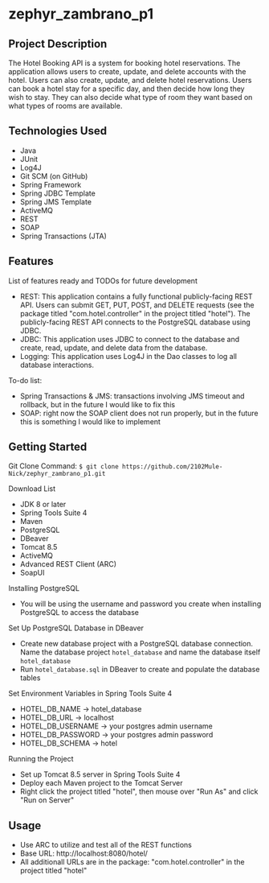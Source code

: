 # zephyr_zambrano_p1

## Project Description

The Hotel Booking API is a system for booking hotel reservations. The application allows users to create, update, and delete accounts with the hotel. Users can also create, update, and delete hotel reservations. Users can book a hotel stay for a specific day, and then decide how long they wish to stay. They can also decide what type of room they want based on what types of rooms are available.

## Technologies Used

* Java
* JUnit
* Log4J
* Git SCM (on GitHub)
* Spring Framework
* Spring JDBC Template
* Spring JMS Template
* ActiveMQ
* REST
* SOAP
* Spring Transactions (JTA)

## Features

List of features ready and TODOs for future development
* REST: This application contains a fully functional publicly-facing REST API. Users can submit GET, PUT, POST, and DELETE requests (see the package titled "com.hotel.controller" in the project titled "hotel"). The publicly-facing REST API connects to the PostgreSQL database using JDBC.
* JDBC: This application uses JDBC to connect to the database and create, read, update, and delete data from the database.
* Logging: This application uses Log4J in the Dao classes to log all database interactions.

To-do list:
* Spring Transactions & JMS: transactions involving JMS timeout and rollback, but in the future I would like to fix this
* SOAP: right now the SOAP client does not run properly, but in the future this is something I would like to implement

## Getting Started

Git Clone Command: `$ git clone https://github.com/2102Mule-Nick/zephyr_zambrano_p1.git`

Download List
* JDK 8 or later
* Spring Tools Suite 4
* Maven
* PostgreSQL
* DBeaver
* Tomcat 8.5
* ActiveMQ
* Advanced REST Client (ARC)
* SoapUI

Installing PostgreSQL
* You will be using the username and password you create when installing PostgreSQL to access the database

Set Up PostgreSQL Database in DBeaver
* Create new database project with a PostgreSQL database connection. Name the database project `hotel_database` and name the database itself `hotel_database`
* Run `hotel_database.sql` in DBeaver to create and populate the database tables

Set Environment Variables in Spring Tools Suite 4
* HOTEL_DB_NAME -> hotel_database
* HOTEL_DB_URL -> localhost
* HOTEL_DB_USERNAME -> your postgres admin username
* HOTEL_DB_PASSWORD -> your postgres admin password
* HOTEL_DB_SCHEMA -> hotel

Running the Project
* Set up Tomcat 8.5 server in Spring Tools Suite 4
* Deploy each Maven project to the Tomcat Server
* Right click the project titled "hotel", then mouse over "Run As" and click "Run on Server"

## Usage

* Use ARC to utilize and test all of the REST functions
* Base URL: http://localhost:8080/hotel/
* All additionall URLs are in the package: "com.hotel.controller" in the project titled "hotel"